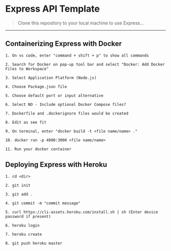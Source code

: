# Express API Template

> Clone this repository to your local machine to use Express...

---

## Containerizing Express with Docker

```
1. On vs code, enter "command + shift + p" to show all commands

2. Search for Docker on pop-up tool bar and select "Docker: Add Docker Files to Workspace"

3. Select Application Platform (Node.js)

4. Choose Package.json file

5. Choose default port or input alternative

6. Select NO - Include optional Docker Compose files?

7. Dockerfile and .dockerignore files would be created 

8. Edit as see fit

9. On terminal, enter "docker build -t <file name/name> ."

10. docker run -p 4000:3000 <file name/name>

11. Run your docker container

```

## Deploying Express with Heroku


```
1. cd <dir>

2. git init

3. git add .

4. git commit -m "commit message"

5. curl https://cli-assets.heroku.com/install.sh | sh (Enter device password if present)

6. heroku login

7. heroku create

8. git push heroku master

```


